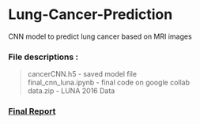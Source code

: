 # Lung-Cancer-Prediction
CNN model to predict lung cancer based on MRI images

### File descriptions : 
> cancerCNN.h5 - saved model file  
> final_cnn_luna.ipynb - final code on google collab  
> data.zip - LUNA 2016 Data  

### [Final Report](minor_report.pdf) 
